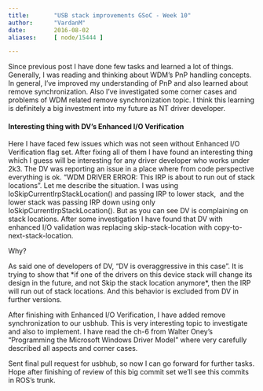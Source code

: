 ```yaml
---
title:       "USB stack improvements GSoC - Week 10"
author:      "VardanM"
date:        2016-08-02
aliases:     [ node/15444 ]

---
```


<p>Since previous post I have done few tasks and learned a lot of things. Generally, I was reading and thinking about WDM’s PnP handling concepts. In general, I’ve improved my understanding of PnP and also learned about remove synchronization. Also I’ve investigated some corner cases and problems of WDM related remove synchronization topic. I think this learning is definitely a big investment into my future as NT driver developer.</p>
<h4>Interesting thing with DV’s Enhanced I/O Verification</h4>
<p>Here I have faced few issues which was not seen without Enhanced I/O Verification flag set. After fixing all of them I have found an interesting thing which I guess will be interesting for any driver developer who works under 2k3. The DV was reporting an issue in a place where from code perspective everything is ok. “WDM DRIVER ERROR: This IRP is about to run out of stack locations”. Let me describe the situation. I was using IoSkipCurrentIrpStackLocation() and passing IRP to lower stack, &nbsp;and the lower stack was passing IRP down using only IoSkipCurrentIrpStackLocation(). But as you can see DV is complaining on stack locations. After some investigation I have found that DV with enhanced I/O validation was replacing skip-stack-location with copy-to-next-stack-location.</p>
<p>Why?</p>
<p>As said one of developers of DV, “DV is overaggressive in this case”. It is trying to show that *if one of the drivers on this device stack will change its design in the future, and not Skip the stack location anymore*, then the IRP will run out of stack locations. And this behavior is excluded from DV in further versions.</p>
<p>After finishing with Enhanced I/O Verification, I have added remove synchronization to our usbhub. This is very interesting topic to investigate and also to implement. I have read the ch-6 from Walter Oney’s “Programming the Microsoft&nbsp;Windows Driver Model” where very carefully described all aspects and corner cases.</p>
<p>Sent final pull request for usbhub, so now I can go forward for further tasks. Hope after finishing of review of this big commit set we’ll see this commits in ROS’s trunk.</p>
<p>&nbsp;</p>

